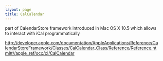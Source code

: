 ```yaml
---
layout: page
title: CalCalendar
---
```


part of CalendarStore framework introduced in Mac OS X 10.5 which allows to interact with iCal programmatically

http://developer.apple.com/documentation/AppleApplications/Reference/CalendarStoreFramework/Classes/CalCalendar_Class/Reference/Reference.html#//apple_ref/occ/cl/CalCalendar

